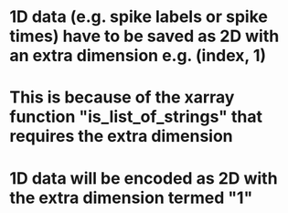 






# 1D data (e.g. spike labels or spike times) have to be saved as 2D with an extra dimension e.g. (index, 1)
# This is because of the xarray function "is_list_of_strings" that requires the extra dimension
# 1D data will be encoded as 2D with the extra dimension termed "1"
